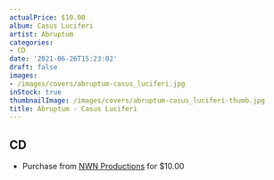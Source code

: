 ```yaml
---
actualPrice: $10.00
album: Casus Luciferi
artist: Abruptum
categories:
- CD
date: '2021-06-26T15:23:02'
draft: false
images:
- /images/covers/abruptum-casus_luciferi.jpg
inStock: true
thumbnailImage: /images/covers/abruptum-casus_luciferi-thumb.jpg
title: Abruptum - Casus Luciferi
---
```


## CD
* Purchase from [NWN Productions](http://shop.nwnprod.com/index.php?route=product/product&path=93&product_id=3273&sort=pd.name&order=ASC) for $10.00
